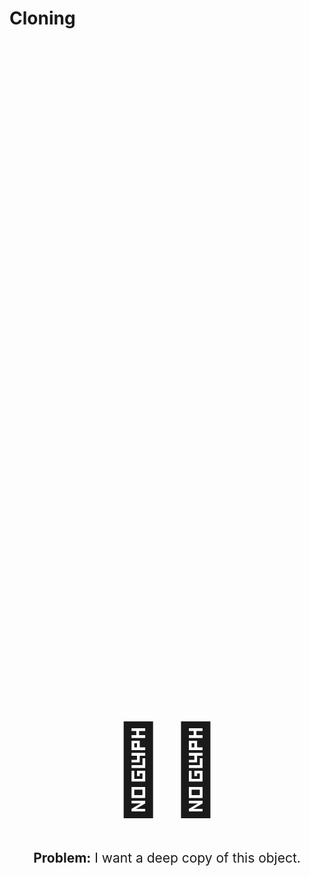 # Cloning

<div style="display: flex; justify-content: center;">
<div style="display: flex; justify-content: center; flex-direction: column; height: 60vh;">

<div style="text-align: center;">
<p><span style="font-size: 10.0em;">🐑🐑</span></p>
<br/>
<p><span style="font-size: 1.5em;"><b>Problem:</b> I want a deep copy of this object.</span></p>
</div>

</div>
</div>

